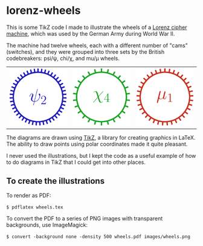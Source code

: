 # lorenz-wheels

This is some TikZ code I made to illustrate the wheels of a [Lorenz cipher machine], which was used by the German Army during World War II.

The machine had twelve wheels, each with a different number of "cams" (switches), and they were grouped into three sets by the British codebreakers: psi/ψ, chi/χ, and mu/μ wheels.

<table>
  <tr>
    <td>
      <img src="https://github.com/alexwlchan/lorenz-wheels/blob/main/images/wheels-1.png?raw=true">
    </td>
    <td>
      <img src="https://github.com/alexwlchan/lorenz-wheels/blob/main/images/wheels-8.png?raw=true">
    </td>
    <td>
      <img src="https://github.com/alexwlchan/lorenz-wheels/blob/main/images/wheels-10.png?raw=true">
    </td>
  </tr>
</table>

The diagrams are drawn using [TikZ], a library for creating graphics in LaTeX.
The ability to draw points using polar coordinates made it quite pleasant.

I never used the illustrations, but I kept the code as a useful example of how to do diagrams in TikZ that I could get into other places.

[Lorenz cipher machine]: https://en.wikipedia.org/wiki/Lorenz_cipher
[TikZ]: https://tikz.dev/

## To create the illustrations

To render as PDF:

```
$ pdflatex wheels.tex
```

To convert the PDF to a series of PNG images with transparent backgrounds, use ImageMagick:

```
$ convert -background none -density 500 wheels.pdf images/wheels.png
```
